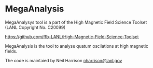 # MegaAnalysis

MegaAnalysys tool is a part of the  High Magnetic Field Science Toolset (LANL Copyright No. C20099)

https://github.com/ffb-LANL/High-Magnetic-Field-Science-Toolset

 MegaAnalysis is the tool to analyse quatum oscilations at high magnetic fields.
 
 The code is maintaied by Neil Harrison <nharrison@lanl.gov>
